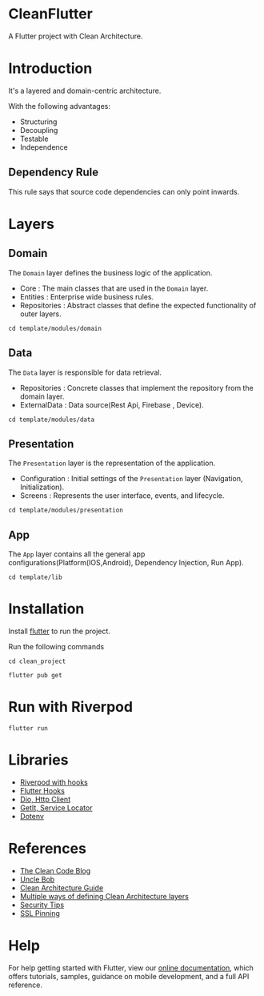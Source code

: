 # CleanFlutter
A Flutter project with Clean Architecture.

# Introduction

It's a layered and domain-centric architecture.  

With the following advantages:

* Structuring
* Decoupling
* Testable
* Independence

## Dependency Rule

This rule says that source code dependencies can only point inwards.

# Layers

## Domain
The `Domain` layer defines the business logic of the application.
* Core :  The main classes that are used in the `Domain` layer.
* Entities : Enterprise wide business rules.
* Repositories : Abstract classes that define the expected functionality of outer layers.

```flutter
cd template/modules/domain
```

## Data
The `Data` layer is responsible for data retrieval.
* Repositories : Concrete classes that implement the repository from the domain layer.
* ExternalData : Data source(Rest Api, Firebase , Device).

```flutter
cd template/modules/data
```

## Presentation
The `Presentation` layer is the representation of the application.
* Configuration : Initial settings of the `Presentation` layer (Navigation, Initialization).
* Screens : Represents the user interface, events, and lifecycle.
```flutter
cd template/modules/presentation
```

## App
The `App` layer contains all the general app configurations(Platform(IOS,Android), Dependency Injection, Run App).
```flutter
cd template/lib
```

# Installation

Install [flutter](https://flutter.dev/docs/get-started/install) to run the project.

Run the following commands

```flutter
cd clean_project

flutter pub get
```

# Run with Riverpod
```flutter
flutter run
```

# Libraries
* [Riverpod with hooks](https://pub.dev/packages/hooks_riverpod)
* [Flutter Hooks](https://pub.dev/packages/flutter_hooks)
* [Dio, Http Client](https://pub.dev/packages/dio)
* [GetIt, Service Locator](https://pub.dev/packages/get_it)
* [Dotenv](https://pub.dev/packages/flutter_dotenv)

# References
* [The Clean Code Blog](https://blog.cleancoder.com/uncle-bob/2012/08/13/the-clean-architecture.html)
* [Uncle Bob](http://cleancoder.com/products)
* [Clean Architecture Guide](https://proandroiddev.com/clean-architecture-data-flow-dependency-rule-615ffdd79e29)
* [Multiple ways of defining Clean Architecture layers](https://proandroiddev.com/multiple-ways-of-defining-clean-architecture-layers-bbb70afa5d4a)
* [Security Tips](https://joshuamdeguzman.com/10-tips-to-secure-your-flutter-mobile-apps/)
* [SSL Pinning](https://pub.dev/packages/http_certificate_pinning)
# Help
For help getting started with Flutter, view our
[online documentation](https://flutter.dev/docs), which offers tutorials,
samples, guidance on mobile development, and a full API reference.
